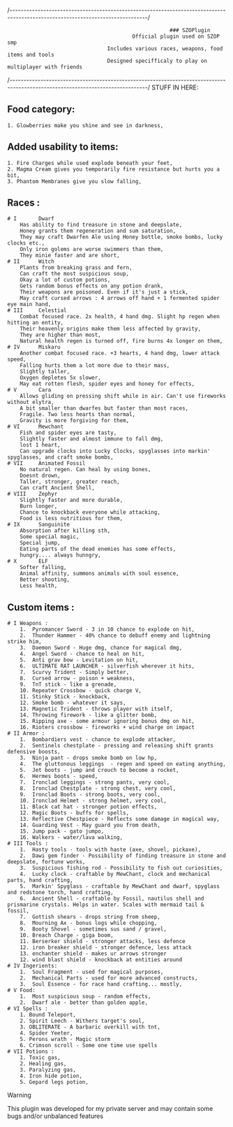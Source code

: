 /-------------------------------------------------------------------------------------------------------------------------------/
                            
                                                        ### SZOPlugin
                                            Official plugin used on SZOP smp
                                    Includes various races, weapons, food items and tools
                                    Designed specifficaly to play on multiplayer with friends

/-------------------------------------------------------------------------------------------------------------------------------/
STUFF IN HERE:

 ## Food category:
    1. Glowberries make you shine and see in darkness,

 ## Added usability to items:
    1. Fire Charges while used explode beneath your feet,
    2. Magma Cream gives you temporarily fire resistance but hurts you a bit,
    3. Phantom Membranes give you slow falling,

 ## Races :
    # I       Dwarf
        Has ability to find treasure in stone and deepslate,
        Honey grants them regeneration and sum saturation,
        They may craft Dwarfen Ale using Honey bottle, smoke bombs, lucky clocks etc.,
        Only iron golems are worse swimmers than them,
        They minie faster and are short,
    # II      Witch
        Plants from breaking grass and fern,
        Can craft the most suspicious soup,
        Okay a lot of custom potions,
        Gets random bonus effects on any potion drank,
        Their weapons are poisoned. Even if it's just a stick,
        May craft cursed arrows : 4 arrows off hand + 1 fermented spider eye main hand,
    # III     Celestial
        Combat focused race. 2x health, 4 hand dmg. Slight hp regen when hitting an entity,
        Their heavenly origins make them less affected by gravity,
        They are higher than most,
        Natural health regen is turned off, fire burns 4x longer on them,
    # IV      Miskaru
        Another combat focused race. +3 hearts, 4 hand dmg, lower attack speed,
        Falling hurts them a lot more due to their mass,
        Slightly taller,
        Oxygen depletes 5x slower,
        May eat rotten flesh, spider eyes and honey for effects,
    # V       Cara
        Allows gliding on pressing shift while in air. Can't use fireworks without elytra,
        A bit smaller than dwarfes but faster than most races,
        Fragile. Two less hearts than normal,
        Gravity is more forgiving for them,
    # VI      Mewchant
        Fish and spider eyes are tasty,
        Slightly faster and almost immune to fall dmg,
        lost 1 heart,
        Can upgrade clocks into Lucky Clocks, spyglasses into markin' spyglasses, and craft smoke bombs,
    # VII     Animated Fossil
        No natural regen. Can heal by using bones,
        Doesnt drown,
        Taller, stronger, greater reach,
        Can craft Ancient Shell,
    # VIII    Zephyr
        Slightly faster and more durable,
        Burn longer,
        Chance to knockback everyone while attacking,
        Food is less nutritious for them,
    # IX      Sanguinite
        Absorption after killing sth,
        Some special magic,
        Special jump,
        Eating parts of the dead enemies has some effects,
        hungry.... always hunngry,
    # X       ELF
        Softer falling,
        Animal affinity, summons animals with soul essence,
        Better shooting,
        Less health,

 ## Custom items :
    # I Weapons :
        1.  Pyromancer Sword - 3 in 10 chance to explode on hit,
        2.  Thunder Hammer - 40% chance to debuff enemy and lightning strike him,
        3.  Daemon Sword - Huge dmg, chance for magical dmg,
        4.  Angel Sword - chance to heal on hit,
        5.  Anti grav bow - Levitation on hit,
        6.  ULTIMATE RAT LAUNCHER - silverfish wherever it hits,
        7.  Scurvy Trident - Simply better,
        8.  Cursed arrow - poison + weakness,
        9.  TnT stick - like a grenade,
        10. Repeater Crossbow - quick charge V,
        11. Stinky Stick - knockback,
        12. Smoke bomb - whatever it says,
        13. Magnetic Trident - throws player with itself,
        14. Throwing firework - like a glitter bomb,
        15. Ripping axe - some armour ignoring bonus dmg on hit,
        16. Rioters crossbow - fireworks + wind charge on impact
    # II Armor :
        1.  Bombardiers vest - chance to explode attacker,
        2.  Sentinels chestplate - pressing and releasing shift grants defensive boosts,
        3.  Ninja pant - drops smoke bomb on low hp,
        4.  The gluttonous leggings  - regen and speed on eating anything,
        5.  Jet boots - jump and crouch to become a rocket,
        6.  Hermes boots - speed,
        7.  Ironclad leggings - strong pants, very cool,
        8.  Ironclad Chestplate - strong chest, very cool,
        9.  Ironclad Boots - strong boots, very cool,
        10. Ironclad Helmet - strong helmet, very cool,
        11. Black cat hat - stronger potion effects,
        12. Magic Boots - buffs for spells,
        13. Reflective Chestpiece - Reflects some damage in magical way,
        14. Guarding Vest - May guard you from death,
        15. Jump pack - gato jumpo,
        16. Walkers - water/lava walking,
    # III Tools :
        1.  Hasty tools - tools with haste (axe, shovel, pickaxe),
        2.  Dawi gem finder - Possibility of finding treasure in stone and deepslate, fortune works,
        3.  Suspicious fishing rod - Possibility to fish out curiosities,
        4.  Lucky clock - craftable by MewChant, clock and mechanical parts, hand crafting,
        5.  Markin' Spyglass - craftable by MewChant and dwarf, spyglass and redstone torch, hand crafting,
        6.  Ancient Shell - craftable by Fossil, nautilus shell and prismarine crystals. Helps in water. Scales with mermaid tail & fossil,
        7.  Gottish shears - drops string from sheep,
        8.  Mourning Ax - bonus logs while chopping,
        9.  Booty Shovel - sometimes sus sand / gravel,
        10. Breach Charge - giga boom,
        11. Berserker shield - stronger attacks, less defence
        12. iron breaker shield - stronger defence, less attack
        13. enchanter shield - makes ur arrows stronger
        12. wind blast shield - knockback at entities around
    # IV Ingerients:
        1.  Soul Fragment - used for magical purposes,
        2.  Mechanical Parts - used for more advanced constructs,
        3.  Soul Essence - for race hand crafting... mostly,
    # V Food:
        1.  Most suspicious soup - random effects,
        2.  Dwarf ale - better than golden apple,
    # VI Spells :
        1. Bound Teleport,
        2. Spirit Leech - Withers target's soul,
        3. OBLITERATE - A barbaric overkill with tnt,
        4. Spider Yeeter,
        5. Perons wrath - Magic storm
        6. Crimson scroll - Some one time use spells
    # VII Potions :
        1. Toxic gas,
        2. Healing gas,
        3. Paralyzing gas,
        4. Iron hide potion,
        5. Gepard legs potion,

> [!WARNING]
> This plugin was developed for my private server and may contain some bugs and/or unbalanced features
